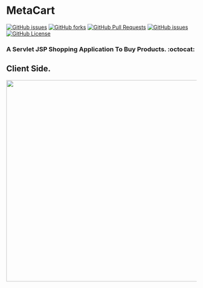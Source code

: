 # MetaCart

[![GitHub issues](https://img.shields.io/github/stars/Vishal1297/MetaCart)](https://github.com/Vishal1297/MetaCart/stargazers)
[![GitHub forks](https://img.shields.io/github/forks/Vishal1297/MetaCart)](https://github.com/Vishal1297/MetaCart/network/members)
[![GitHub Pull Requests](https://img.shields.io/github/issues-pr/Vishal1297/MetaCart?style=plastic)](https://github.com/Vishal1297/MetaCart/pulls)
[![GitHub issues](https://img.shields.io/github/issues/Vishal1297/MetaCart?style=plastic)](https://github.com/Vishal1297/MetaCart/issues)
[![GitHub License](https://img.shields.io/github/license/Vishal1297/MetaCart)](https://github.com/Vishal1297/MetaCart/blob/master/LICENSE)

### A Servlet JSP Shopping Application To Buy Products. :octocat:

## Client Side.

<img src="images/MetaCart.png" height="535" width="950"> 
